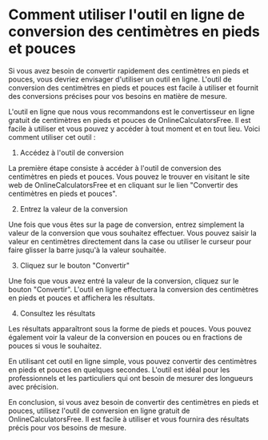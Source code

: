 Comment utiliser l'outil en ligne de conversion des centimètres en pieds et pouces
==================================================================================

Si vous avez besoin de convertir rapidement des centimètres en pieds et pouces, vous devriez envisager d'utiliser un outil en ligne. L'outil de conversion des centimètres en pieds et pouces est facile à utiliser et fournit des conversions précises pour vos besoins en matière de mesure.

L'outil en ligne que nous vous recommandons est le convertisseur en ligne gratuit de centimètres en pieds et pouces de OnlineCalculatorsFree. Il est facile à utiliser et vous pouvez y accéder à tout moment et en tout lieu. Voici comment utiliser cet outil :

1. Accédez à l'outil de conversion

La première étape consiste à accéder à l'outil de conversion des centimètres en pieds et pouces. Vous pouvez le trouver en visitant le site web de OnlineCalculatorsFree et en cliquant sur le lien "Convertir des centimètres en pieds et pouces".

2. Entrez la valeur de la conversion

Une fois que vous êtes sur la page de conversion, entrez simplement la valeur de la conversion que vous souhaitez effectuer. Vous pouvez saisir la valeur en centimètres directement dans la case ou utiliser le curseur pour faire glisser la barre jusqu'à la valeur souhaitée.

3. Cliquez sur le bouton "Convertir"

Une fois que vous avez entré la valeur de la conversion, cliquez sur le bouton "Convertir". L'outil en ligne effectuera la conversion des centimètres en pieds et pouces et affichera les résultats.

4. Consultez les résultats

Les résultats apparaîtront sous la forme de pieds et pouces. Vous pouvez également voir la valeur de la conversion en pouces ou en fractions de pouces si vous le souhaitez.

En utilisant cet outil en ligne simple, vous pouvez convertir des centimètres en pieds et pouces en quelques secondes. L'outil est idéal pour les professionnels et les particuliers qui ont besoin de mesurer des longueurs avec précision.

En conclusion, si vous avez besoin de convertir des centimètres en pieds et pouces, utilisez l'outil de conversion en ligne gratuit de OnlineCalculatorsFree. Il est facile à utiliser et vous fournira des résultats précis pour vos besoins de mesure.
